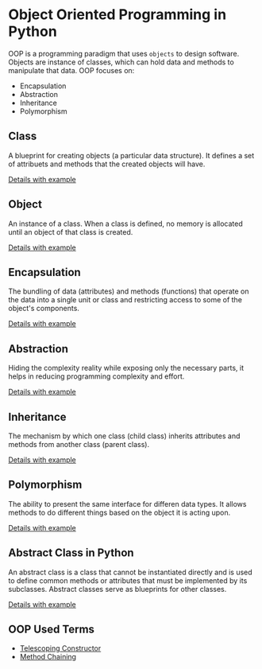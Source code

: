 # Object Oriented Programming in Python

OOP is a programming paradigm that uses `objects` to design software. Objects are instance of classes, which can hold data and methods to manipulate that data. OOP focuses on:
- Encapsulation
- Abstraction
- Inheritance
- Polymorphism

## Class
A blueprint for creating objects (a particular data structure). It defines a set of attribuets and methods that the created objects will have.

[Details with example](./class_and_object.md)

## Object
An instance of a class. When a class is defined, no memory is allocated until an object of that class is created.

[Details with example](./class_and_object.md)

## Encapsulation
The bundling of data (attributes) and methods (functions) that operate on the data into a single unit or class and restricting access to some of the object's components.

[Details with example](./encapsulation.md)

## Abstraction
Hiding the complexity reality while exposing only the necessary parts, it helps in reducing programming complexity and effort.

[Details with example](./abstraction.md)

## Inheritance
The mechanism by which one class (child class) inherits attributes and methods from another class (parent class).

[Details with example](./inheritance.md)

## Polymorphism
The ability to present the same interface for differen data types. It allows methods to do different things based on the object it is acting upon.

[Details with example](./polymorphism.md)

## Abstract Class in Python
An abstract class is a class that cannot be instantiated directly and is used to define common methods or attributes that must be implemented by its subclasses. Abstract classes serve as blueprints for other classes.

[Details with example](./abstract_class_in_python.md)

## OOP Used Terms
- [Telescoping Constructor](./telescoping_constructor.md)
- [Method Chaining](./method_chaining.md)